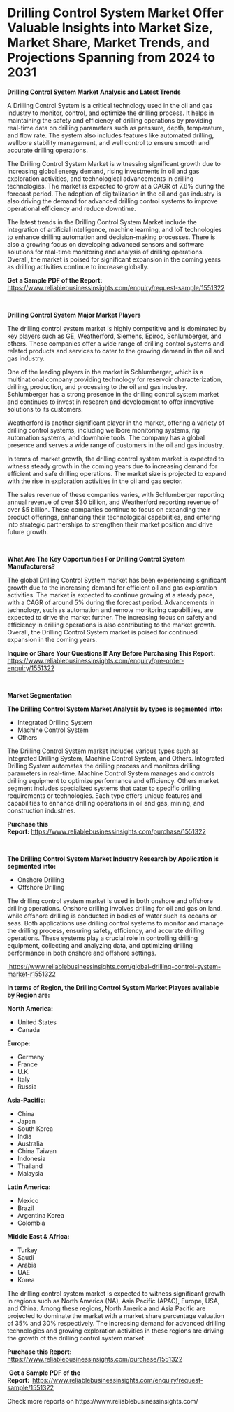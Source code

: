 <p><h1>Drilling Control System Market Offer Valuable Insights into Market Size, Market Share, Market Trends, and Projections Spanning from 2024 to 2031</h1></p><p><strong>Drilling Control System Market Analysis and Latest Trends</strong></p>
<p><p>A Drilling Control System is a critical technology used in the oil and gas industry to monitor, control, and optimize the drilling process. It helps in maintaining the safety and efficiency of drilling operations by providing real-time data on drilling parameters such as pressure, depth, temperature, and flow rate. The system also includes features like automated drilling, wellbore stability management, and well control to ensure smooth and accurate drilling operations.</p><p>The Drilling Control System Market is witnessing significant growth due to increasing global energy demand, rising investments in oil and gas exploration activities, and technological advancements in drilling technologies. The market is expected to grow at a CAGR of 7.8% during the forecast period. The adoption of digitalization in the oil and gas industry is also driving the demand for advanced drilling control systems to improve operational efficiency and reduce downtime.</p><p>The latest trends in the Drilling Control System Market include the integration of artificial intelligence, machine learning, and IoT technologies to enhance drilling automation and decision-making processes. There is also a growing focus on developing advanced sensors and software solutions for real-time monitoring and analysis of drilling operations. Overall, the market is poised for significant expansion in the coming years as drilling activities continue to increase globally.</p></p>
<p><strong>Get a Sample PDF of the Report:&nbsp;</strong> <a href="https://www.reliablebusinessinsights.com/enquiry/request-sample/1551322">https://www.reliablebusinessinsights.com/enquiry/request-sample/1551322</a></p>
<p>&nbsp;</p>
<p><strong>Drilling Control System Major Market Players</strong></p>
<p><p>The drilling control system market is highly competitive and is dominated by key players such as GE, Weatherford, Siemens, Epiroc, Schlumberger, and others. These companies offer a wide range of drilling control systems and related products and services to cater to the growing demand in the oil and gas industry.</p><p>One of the leading players in the market is Schlumberger, which is a multinational company providing technology for reservoir characterization, drilling, production, and processing to the oil and gas industry. Schlumberger has a strong presence in the drilling control system market and continues to invest in research and development to offer innovative solutions to its customers.</p><p>Weatherford is another significant player in the market, offering a variety of drilling control systems, including wellbore monitoring systems, rig automation systems, and downhole tools. The company has a global presence and serves a wide range of customers in the oil and gas industry.</p><p>In terms of market growth, the drilling control system market is expected to witness steady growth in the coming years due to increasing demand for efficient and safe drilling operations. The market size is projected to expand with the rise in exploration activities in the oil and gas sector.</p><p>The sales revenue of these companies varies, with Schlumberger reporting annual revenue of over $30 billion, and Weatherford reporting revenue of over $5 billion. These companies continue to focus on expanding their product offerings, enhancing their technological capabilities, and entering into strategic partnerships to strengthen their market position and drive future growth.</p></p>
<p>&nbsp;</p>
<p><strong>What Are The Key Opportunities For Drilling Control System Manufacturers?</strong></p>
<p><p>The global Drilling Control System market has been experiencing significant growth due to the increasing demand for efficient oil and gas exploration activities. The market is expected to continue growing at a steady pace, with a CAGR of around 5% during the forecast period. Advancements in technology, such as automation and remote monitoring capabilities, are expected to drive the market further. The increasing focus on safety and efficiency in drilling operations is also contributing to the market growth. Overall, the Drilling Control System market is poised for continued expansion in the coming years.</p></p>
<p><strong>Inquire or Share Your Questions If Any Before Purchasing This Report:</strong> <a href="https://www.reliablebusinessinsights.com/enquiry/pre-order-enquiry/1551322">https://www.reliablebusinessinsights.com/enquiry/pre-order-enquiry/1551322</a></p>
<p>&nbsp;</p>
<p><strong>Market Segmentation</strong></p>
<p><strong>The Drilling Control System Market Analysis by types is segmented into:</strong></p>
<p><ul><li>Integrated Drilling System</li><li>Machine Control System</li><li>Others</li></ul></p>
<p><p>The Drilling Control System market includes various types such as Integrated Drilling System, Machine Control System, and Others. Integrated Drilling System automates the drilling process and monitors drilling parameters in real-time. Machine Control System manages and controls drilling equipment to optimize performance and efficiency. Others market segment includes specialized systems that cater to specific drilling requirements or technologies. Each type offers unique features and capabilities to enhance drilling operations in oil and gas, mining, and construction industries.</p></p>
<p><strong>Purchase this Report:&nbsp;</strong><a href="https://www.reliablebusinessinsights.com/purchase/1551322">https://www.reliablebusinessinsights.com/purchase/1551322</a></p>
<p>&nbsp;</p>
<p><strong>The Drilling Control System Market Industry Research by Application is segmented into:</strong></p>
<p><ul><li>Onshore Drilling</li><li>Offshore Drilling</li></ul></p>
<p><p>The drilling control system market is used in both onshore and offshore drilling operations. Onshore drilling involves drilling for oil and gas on land, while offshore drilling is conducted in bodies of water such as oceans or seas. Both applications use drilling control systems to monitor and manage the drilling process, ensuring safety, efficiency, and accurate drilling operations. These systems play a crucial role in controlling drilling equipment, collecting and analyzing data, and optimizing drilling performance in both onshore and offshore settings.</p></p>
<p><a href="https://www.reliablebusinessinsights.com/global-drilling-control-system-market-r1551322">&nbsp;https://www.reliablebusinessinsights.com/global-drilling-control-system-market-r1551322</a></p>
<p><strong>In terms of Region, the Drilling Control System Market Players available by Region are:</strong></p>
<p>
    <p> <strong> North America: </strong>
        <ul>
            <li>United States</li>
            <li>Canada</li>
        </ul>
        </p> 
    <p> <strong> Europe: </strong>
        <ul>
            <li>Germany</li>
            <li>France</li>
            <li>U.K.</li>
            <li>Italy</li>
            <li>Russia</li>
        </ul>
        </p> 
    <p> <strong> Asia-Pacific: </strong>
        <ul>
            <li>China</li>
            <li>Japan</li>
            <li>South Korea</li>
            <li>India</li>
            <li>Australia</li>
            <li>China Taiwan</li>
            <li>Indonesia</li>
            <li>Thailand</li>
            <li>Malaysia</li>
        </ul>
        </p> 
    <p> <strong> Latin America: </strong>
        <ul>
            <li>Mexico</li>
            <li>Brazil</li>
            <li>Argentina Korea</li>
            <li>Colombia</li>
        </ul>
        </p> 
    <p> <strong> Middle East & Africa: </strong>
        <ul>
            <li>Turkey</li>
            <li>Saudi</li>
            <li>Arabia</li>
            <li>UAE</li>
            <li>Korea</li>
        </ul>
    </p>
    </p>
<p><p>The drilling control system market is expected to witness significant growth in regions such as North America (NA), Asia Pacific (APAC), Europe, USA, and China. Among these regions, North America and Asia Pacific are projected to dominate the market with a market share percentage valuation of 35% and 30% respectively. The increasing demand for advanced drilling technologies and growing exploration activities in these regions are driving the growth of the drilling control system market.</p></p>
<p><strong>Purchase this Report: </strong><a href="https://www.reliablebusinessinsights.com/purchase/1551322">https://www.reliablebusinessinsights.com/purchase/1551322</a></p>
<p>&nbsp;<strong>Get a Sample PDF of the Report:&nbsp;&nbsp;</strong><a href="https://www.reliablebusinessinsights.com/enquiry/request-sample/1551322">https://www.reliablebusinessinsights.com/enquiry/request-sample/1551322</a></p>
<p><strong></strong></p>
<p>Check more reports on https://www.reliablebusinessinsights.com/</p>